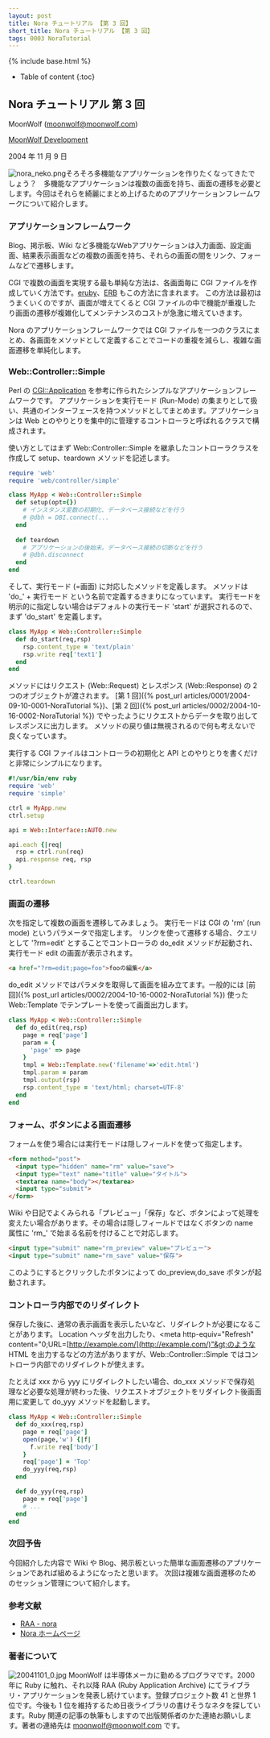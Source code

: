 ```yaml
---
layout: post
title: Nora チュートリアル 【第 3 回】
short_title: Nora チュートリアル 【第 3 回】
tags: 0003 NoraTutorial
---
```

{% include base.html %}


* Table of content
{:toc}


## Nora チュートリアル 第 3 回

MoonWolf ([moonwolf@moonwolf.com](mailto:moonwolf@moonwolf.com))

[MoonWolf Development](http://www.moonwolf.com/)

2004 年 11 月 9 日

![nora_neko.png]({{site.baseurl}}/images/0003-NoraTutorial/nora_neko.png)そろそろ多機能なアプリケーションを作りたくなってきたでしょう？　多機能なアプリケーションは複数の画面を持ち、画面の遷移を必要とします。今回はそれらを綺麗にまとめ上げるためのアプリケーションフレームワークについて紹介します。

### アプリケーションフレームワーク

Blog、掲示板、Wiki など多機能なWebアプリケーションは入力画面、設定画面、結果表示画面などの複数の画面を持ち、それらの画面の間をリンク、フォームなどで遷移します。

CGI で複数の画面を実現する最も単純な方法は、各画面毎に CGI ファイルを作成していく方法です。[eruby](http://raa.ruby-lang.org/project/eruby/)、[ERB](http://www.ruby-lang.org/ja/man/index.cgi?cmd=view;name=ERB) もこの方法に含まれます。
この方法は最初はうまくいくのですが、画面が増えてくると CGI ファイルの中で機能が重複したり画面の遷移が複雑化してメンテナンスのコストが急激に増えていきます。

Nora のアプリケーションフレームワークでは CGI ファイルを一つのクラスにまとめ、各画面をメソッドとして定義することでコードの重複を減らし、複雑な画面遷移を単純化します。

### Web::Controller::Simple

Perl の [CGI::Application](http://homepage3.nifty.com/hippo2000/perltips/CGI/Application.htm) を参考に作られたシンプルなアプリケーションフレームワークです。
アプリケーションを実行モード (Run-Mode) の集まりとして扱い、共通のインターフェースを持つメソッドとしてまとめます。アプリケーションは Web とのやりとりを集中的に管理するコントローラと呼ばれるクラスで構成されます。

使い方としてはまず Web::Controller::Simple を継承したコントローラクラスを作成して setup、teardown メソッドを記述します。

```ruby
require 'web'
require 'web/controller/simple'

class MyApp < Web::Controller::Simple
  def setup(opt={})
    # インスタンス変数の初期化、データベース接続などを行う
    # @dbh = DBI.connect(...
  end
  
  def teardown
    # アプリケーションの後始末。データベース接続の切断などを行う
    # @dbh.disconnect
  end
end

```

そして、実行モード (=画面) に対応したメソッドを定義します。
メソッドは 'do_' + 実行モード という名前で定義するきまりになっています。
実行モードを明示的に指定しない場合はデフォルトの実行モード 'start' が選択されるので、まず 'do_start' を定義します。

```ruby
class MyApp < Web::Controller::Simple
  def do_start(req,rsp)
    rsp.content_type = 'text/plain'
    rsp.write req['text1']
  end
end

```

メソッドにはリクエスト (Web::Request) とレスポンス (Web::Response) の 2 つのオブジェクトが渡されます。
[第 1 回]({% post_url articles/0001/2004-09-10-0001-NoraTutorial %})、[第 2 回]({% post_url articles/0002/2004-10-16-0002-NoraTutorial %}) でやったようにリクエストからデータを取り出してレスポンスに出力します。
メソッドの戻り値は無視されるので何も考えないで良くなっています。

実行する CGI ファイルはコントローラの初期化と API とのやりとりを書くだけと非常にシンプルになります。

```ruby
#!/usr/bin/env ruby
require 'web'
require 'simple'

ctrl = MyApp.new
ctrl.setup

api = Web::Interface::AUTO.new

api.each {|req|
  rsp = ctrl.run(req)
  api.response req, rsp
}

ctrl.teardown

```

### 画面の遷移

次を指定して複数の画面を遷移してみましょう。
実行モードは CGI の 'rm' (run mode) というパラメータで指定します。
リンクを使って遷移する場合、クエリとして '?rm=edit' とすることでコントローラの do_edit メソッドが起動され、実行モード edit の画面が表示されます。

```html
<a href="?rm=edit;page=foo">fooの編集</a>
```

do_edit メソッドではパラメタを取得して画面を組み立てます。一般的には [前回]({% post_url articles/0002/2004-10-16-0002-NoraTutorial %}) 使った Web::Template でテンプレートを使って画面出力します。

```ruby
class MyApp < Web::Controller::Simple
  def do_edit(req,rsp)
    page = req['page']
    param = {
      'page' => page
    }
    tmpl = Web::Template.new('filename'=>'edit.html')
    tmpl.param = param
    tmpl.output(rsp)
    rsp.content_type = 'text/html; charset=UTF-8'
  end
end

```

### フォーム、ボタンによる画面遷移

フォームを使う場合には実行モードは隠しフィールドを使って指定します。

```html
<form method="post">
  <input type="hidden" name="rm" value="save">
  <input type="text" name="title" value="タイトル">
  <textarea name="body"></textarea>
  <input type="submit">
</form>

```

Wiki や日記でよくみられる「プレビュー」「保存」など、ボタンによって処理を変えたい場合があります。その場合は隠しフィールドではなくボタンの name 属性に 'rm_' で始まる名前を付けることで対応します。

```html
<input type="submit" name="rm_preview" value="プレビュー">
<input type="submit" name="rm_save" value="保存">

```

このようにするとクリックしたボタンによって do_preview,do_save ボタンが起動されます。

### コントローラ内部でのリダイレクト

保存した後に、通常の表示画面を表示したいなど、リダイレクトが必要になることがあります。
Location ヘッダを出力したり、&lt;meta http-equiv="Refresh" content="0;URL=[http://example.com/](http://example.com/)"&gt;のような HTML を出力するなどの方法がありますが、Web::Controller::Simple ではコントローラ内部でのリダイレクトが使えます。

たとえば xxx から yyy にリダイレクトしたい場合、do_xxx メソッドで保存処理など必要な処理が終わった後、リクエストオブジェクトをリダイレクト後画面用に変更して do_yyy メソッドを起動します。

```ruby
class MyApp < Web::Controller::Simple
  def do_xxx(req,rsp)
    page = req['page']
    open(page,'w') {|f|
      f.write req['body']
    }
    req['page'] = 'Top'
    do_yyy(req,rsp)
  end

  def do_yyy(req,rsp)
    page = req['page']
    # ...
  end
end

```

### 次回予告

今回紹介した内容で Wiki や  Blog、掲示板といった簡単な画面遷移のアプリケーションであれば組めるようになったと思います。
次回は複雑な画面遷移のためのセッション管理について紹介します。

### 参考文献

* [RAA - nora](http://raa.ruby-lang.org/project/nora/)
* [Nora ホームページ](http://rwiki.moonwolf.com/rw-cgi.cgi?cmd=view;name=Nora)


### 著者について

![20041101_0.jpg]({{site.baseurl}}/images/0003-NoraTutorial/20041101_0.jpg) MoonWolf は半導体メーカに勤めるプログラマです。2000 年に Ruby に触れ、それ以降 RAA (Ruby Application Archive) にてライブラリ・アプリケーションを発表し続けています。登録プロジェクト数 41 と世界 1 位です。今後も 1 位を維持するため日夜ライブラリの書けそうなネタを探しています。Ruby 関連の記事の執筆もしますので出版関係者のかた連絡お願いします。著者の連絡先は [moonwolf@moonwolf.com](mailto:moonwolf@moonwolf.com) です。


